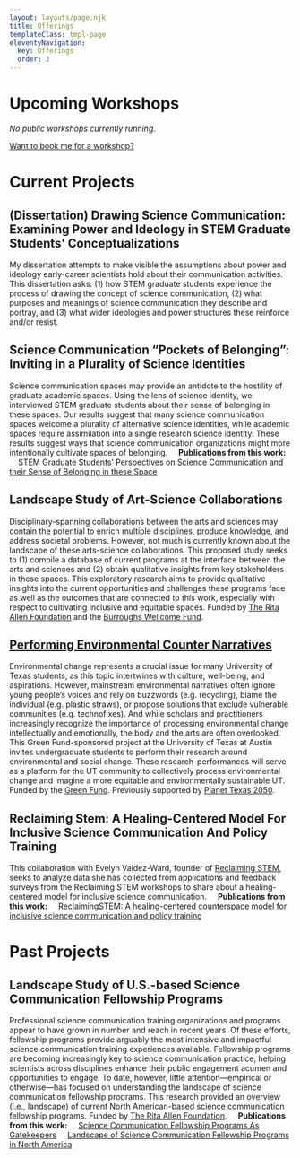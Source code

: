 ```yaml
---
layout: layouts/page.njk
title: Offerings
templateClass: tmpl-page
eleventyNavigation:
  key: Offerings
  order: 3
---
```


# Upcoming Workshops

*No public workshops currently running.*

[Want to book me for a workshop?](http://stemprov.org/about/teaching/)

# Current Projects

## (Dissertation) Drawing Science Communication: Examining Power and Ideology in STEM Graduate Students' Conceptualizations
My dissertation attempts to make visible the assumptions about power and ideology early-career scientists hold about their communication activities. This dissertation asks: (1) how STEM graduate students experience the process of drawing the concept of science communication, (2) what purposes and meanings of science communication they describe and portray, and (3) what wider ideologies and power structures these reinforce and/or resist.

## Science Communication “Pockets of Belonging”: Inviting in a Plurality of Science Identities
Science communication spaces may provide an antidote to the hostility of graduate academic spaces. Using the lens of science identity, we interviewed STEM graduate students about their sense of belonging in these spaces. Our results suggest that many science communication spaces welcome a plurality of alternative science identities, while academic spaces require assimilation into a single research science identity. These results suggest ways that science communication organizations might more intentionally cultivate spaces of belonging.
&nbsp;&nbsp;&nbsp;&nbsp;**Publications from this work:**
&nbsp;&nbsp;&nbsp;&nbsp;[STEM Graduate Students’ Perspectives on Science Communication and their Sense of Belonging in these Space](https://mediaengagement.org/research/stem-graduate-students-perspectives-on-science-communication/)
## Landscape Study of Art-Science Collaborations
Disciplinary-spanning collaborations between the arts and sciences may contain the potential to enrich multiple disciplines, produce knowledge, and address societal problems. However, not much is currently known about the landscape of these arts-science collaborations. This proposed study seeks to (1) compile a database of current programs at the interface between the arts and sciences and (2) obtain qualitative insights from key stakeholders in these spaces. This exploratory research aims to provide qualitative insights into the current opportunities and challenges these programs face as well as the outcomes that are connected to this work, especially with respect to cultivating inclusive and equitable spaces. Funded by [The Rita Allen Foundation](https://ritaallen.org/) and the [Burroughs Wellcome Fund](https://www.bwfund.org/).

## [Performing Environmental Counter Narratives](https://sites.utexas.edu/performingenvironmentalcounternarratives/)
Environmental change represents a crucial issue for many University of Texas students, as this topic intertwines with culture, well-being, and aspirations. However, mainstream environmental narratives often ignore young people’s voices and rely on buzzwords (e.g. recycling), blame the individual (e.g. plastic straws), or propose solutions that exclude vulnerable communities (e.g. technofixes). And while scholars and practitioners increasingly recognize the importance of processing environmental change intellectually and emotionally, the body and the arts are often overlooked. This Green Fund-sponsored project at the University of Texas at Austin invites undergraduate students to perform their research around environmental and social change. These research-performances will serve as a platform for the UT community to collectively process environmental change and imagine a more equitable and environmentally sustainable UT. Funded by the [Green Fund](https://sustainability.utexas.edu/getinvolved/greenfund). Previously supported by [Planet Texas 2050](https://bridgingbarriers.utexas.edu/planet-texas-2050).

## Reclaiming Stem: A Healing-Centered Model For Inclusive Science Communication And Policy Training
This collaboration with Evelyn Valdez-Ward, founder of [Reclaiming STEM](https://reclaimingstem.wardofcode.com/), seeks to analyze data she has collected from applications and feedback surveys from the Reclaiming STEM workshops to share about a healing-centered model for inclusive science communication.
&nbsp;&nbsp;&nbsp;&nbsp;**Publications from this work:**
&nbsp;&nbsp;&nbsp;&nbsp;[ReclaimingSTEM: A healing-centered counterspace model for inclusive science communication and policy training](https://www.frontiersin.org/articles/10.3389/fcomm.2023.1026383/full)

# Past Projects

## Landscape Study of U.S.-based Science Communication Fellowship Programs
Professional science communication training organizations and programs appear to have grown in number and reach in recent years. Of these efforts, fellowship programs provide arguably the most intensive and impactful science communication training experiences available. Fellowship programs are becoming increasingly key to science communication practice, helping scientists across disciplines enhance their public engagement acumen and opportunities to engage. To date, however, little attention—empirical or otherwise—has focused on understanding the landscape of science communication fellowship programs. This research provided an overview (i.e., landscape) of current North American-based science communication fellowship programs. Funded by [The Rita Allen Foundation](https://ritaallen.org/).
&nbsp;&nbsp;&nbsp;&nbsp;**Publications from this work:**
&nbsp;&nbsp;&nbsp;&nbsp;[Science Communication Fellowship Programs As Gatekeepers](https://journals.sagepub.com/doi/abs/10.1177/09636625221115958)
&nbsp;&nbsp;&nbsp;&nbsp;[Landscape of Science Communication Fellowship Programs in North America](https://ritaallen.org/app/uploads/2020/06/SciEng-Fellowships-Report.pdf)


